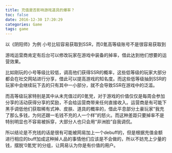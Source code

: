 ```yaml
---
title: 充值是否影响游戏道具的爆率？
toc: false
date: 2016-12-30 17:20:29
categories: Game
tags: game
---
```



以《阴阳师》为例
小号比较容易获取到SSR，而0氪高等级账号不是很容易获取到


<!--more-->

  游戏运营商肯定有后台可以修改玩家在游戏中装备的掉率，借此达到他们想要的运营效果。
  
  比如刚玩的小号等级比较低，调高他们获得SSR的概率，这些低等级的玩家大部分都会在社交网站进行分享，借此可以提高游戏的知名度。而这些低等级抽到SSR的玩家中会继续玩下去的只有其中一小部分，就不会导致SSR在游戏中的泛滥。
    
  而高等级玩家特别是其中从未充值过的0氪党，对于游戏的价值仅仅是每周会参加分享的活动获得分享的奖励，不会给运营商带来任何直接收入。运营商是有可能下黑手调低他们获取稀有式神、皮肤、道具的概率的，借此平息部分土豪玩家“我充了那么多钱，为何还跟一毛钱不充的人一个样”的怒火。而这种差距只要掉率不是特别明显也不容易被拆穿，大部分人也只会用“非洲脸”自我调侃。
  
  所以结论是不充钱的话是很有可能被网易加上一个debuff的，但是根据充值金额进行相应的buff加成这种掉人品的事情他们应该是不会做的，所以不妨充上少量的钱，摆脱‘0氪党’的分组，让网易认为你是有价值的用户。